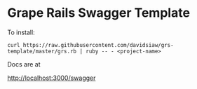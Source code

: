 # Grape Rails Swagger Template

To install:

`curl https://raw.githubusercontent.com/davidsiaw/grs-template/master/grs.rb | ruby -- - <project-name>`

Docs are at

[http://localhost:3000/swagger](http://localhost:3000/swagger)
